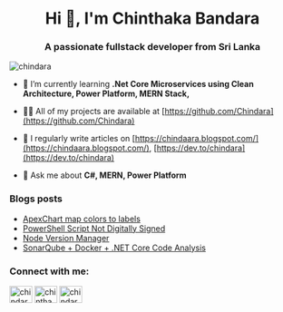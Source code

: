 <h1 align="center">Hi 👋, I'm Chinthaka Bandara</h1>
<h3 align="center">A passionate fullstack developer from Sri Lanka</h3>

<p align="left"> <img src="https://komarev.com/ghpvc/?username=chindara&label=Profile%20views&color=0e75b6&style=flat" alt="chindara" /> </p>

- 🌱 I’m currently learning **.Net Core Microservices using Clean Architecture, Power Platform, MERN Stack,**

- 👨‍💻 All of my projects are available at [https://github.com/Chindara](https://github.com/Chindara)

- 📝 I regularly write articles on [https://chindaara.blogspot.com/](https://chindaara.blogspot.com/), [https://dev.to/chindara](https://dev.to/chindara)

- 💬 Ask me about **C#, MERN, Power Platform**

### Blogs posts
<!-- BLOG-POST-LIST:START -->
- [ApexChart map colors to labels](https://dev.to/chindara/apexchart-map-colors-to-labels-h3g)
- [PowerShell Script Not Digitally Signed](https://dev.to/chindara/powershell-script-not-digitally-signed-2b3f)
- [Node Version Manager](https://dev.to/chindara/node-version-manager-47bb)
- [SonarQube + Docker + .NET Core Code Analysis](https://dev.to/chindara/sonarqube-docker-net-core-code-analysis-44)
<!-- BLOG-POST-LIST:END -->

<h3 align="left">Connect with me:</h3>
<p align="left">
<a href="https://dev.to/chindara" target="blank"><img align="center" src="https://raw.githubusercontent.com/rahuldkjain/github-profile-readme-generator/master/src/images/icons/Social/devto.svg" alt="chindara" height="30" width="40" /></a>
<a href="https://linkedin.com/in/chinthaka-bandara" target="blank"><img align="center" src="https://raw.githubusercontent.com/rahuldkjain/github-profile-readme-generator/master/src/images/icons/Social/linked-in-alt.svg" alt="chinthaka-bandara" height="30" width="40" /></a>
<a href="https://stackoverflow.com/users/chindara" target="blank"><img align="center" src="https://raw.githubusercontent.com/rahuldkjain/github-profile-readme-generator/master/src/images/icons/Social/stack-overflow.svg" alt="chindara" height="30" width="40" /></a>
</p>
